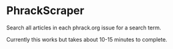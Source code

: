 # PhrackScraper
Search all articles in each phrack.org issue for a search term.

Currently this works but takes about 10-15 minutes to complete.
